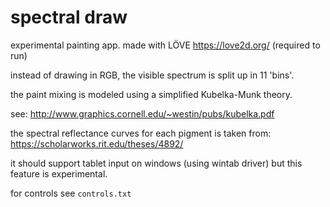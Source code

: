 # spectral draw
 
experimental painting app. made with LÖVE https://love2d.org/ (required to run)

instead of drawing in RGB, the visible spectrum is split up in 11 'bins'. 

the paint mixing is modeled using a simplified Kubelka-Munk theory.

see: http://www.graphics.cornell.edu/~westin/pubs/kubelka.pdf

the spectral reflectance curves for each pigment is taken from:
https://scholarworks.rit.edu/theses/4892/


it should support tablet input on windows (using wintab driver) but this feature is experimental.

for controls see `controls.txt`
